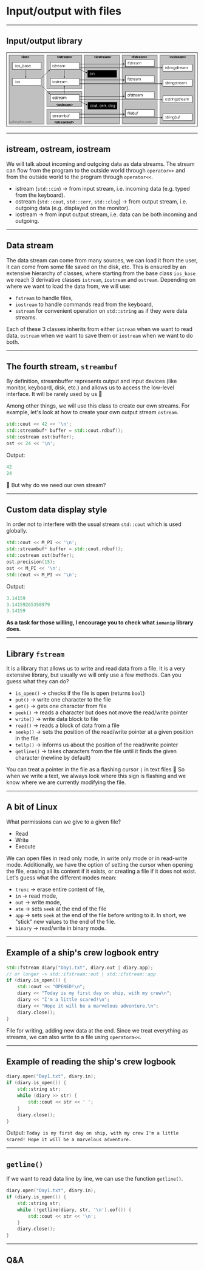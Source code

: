 <!-- .slide: data-background="#111111" -->

# Input/output with files

___

## Input/output library

<img src="img/iostream.gif">

___

## istream, ostream, iostream

We will talk about incoming and outgoing data as data streams. The stream can flow from the program to the outside world through `operator>>` and from the outside world to the program through `operator<<`.

* <!-- .element: class="fragment fade-in" --> istream (<code>std::cin</code>) -> from input stream, i.e. incoming data (e.g. typed from the keyboard).
* <!-- .element: class="fragment fade-in" --> ostream (<code>std::cout</code>, <code>std::cerr</code>, <code>std::clog</code>) -> from output stream, i.e. outgoing data (e.g. displayed on the monitor).
* <!-- .element: class="fragment fade-in" --> iostream -> from input output stream, i.e. data can be both incoming and outgoing.

___

## Data stream

The data stream can come from many sources, we can load it from the user, it can come from some file saved on the disk, etc. This is ensured by an extensive hierarchy of classes, where starting from the base class `ios_base` we reach 3 derivative classes `istream`, `iostream` and `ostream`. Depending on where we want to load the data from, we will use:

* <!-- .element: class="fragment fade-in" --> <code>fstream</code> to handle files,
* <!-- .element: class="fragment fade-in" --> <code>iostream</code> to handle commands read from the keyboard,
* <!-- .element: class="fragment fade-in" --> <code>sstream</code> for convenient operation on <code>std::string</code> as if they were data streams.

Each of these 3 classes inherits from either <code>istream</code> when we want to read data, <code>ostream</code> when we want to save them or <code>iostream</code> when we want to do both.
<!-- .element: class="fragment fade-in" -->

___

## The fourth stream, `streambuf`
<!-- Nie mogłem znaleźć angielskiego odpowiednika od czwartego jeźdzca, jak taki jest to proszę poprawić :) -->

By definition, streambuffer represents output and input devices (like monitor, keyboard, disk, etc.) and allows us to access the low-level interface. It will be rarely used by us 🙂

Among other things, we will use this class to create our own streams. For example, let's look at how to create your own output stream `ostream`.
<!-- .element: class="fragment fade-in" -->

```C++
std::cout << 42 << '\n';
std::streambuf* buffer = std::cout.rdbuf();
std::ostream ost(buffer);
ost << 24 << '\n';
```
<!-- .element: class="fragment fade-in" -->

Output:
<!-- .element: class="fragment fade-in" -->

```C++
42
24
```
<!-- .element: class="fragment fade-in" -->

🤔 But why do we need our own stream?
<!-- .element: class="fragment fade-in" -->

___

## Custom data display style

In order not to interfere with the usual stream `std::cout` which is used globally.

```C++
std::cout << M_PI << '\n';
std::streambuf* buffer = std::cout.rdbuf();
std::ostream ost(buffer);
ost.precision(15);
ost << M_PI << '\n';
std::cout << M_PI << '\n';
```
<!-- .element: class="fragment fade-in" -->

Output:
<!-- .element: class="fragment fade-in" -->

```C++
3.14159
3.14159265358979
3.14159
```
<!-- .element: class="fragment fade-in" -->

**As a task for those willing, I encourage you to check what `iomanip` library does.**
<!-- .element: class="fragment fade-in" -->

___

<!-- .slide: style="font-size: 0.9em" -->

## Library `fstream`

It is a library that allows us to write and read data from a file. It is a very extensive library, but usually we will only use a few methods. Can you guess what they can do?

* <!-- .element: class="fragment fade-in" --> <code>is_open()</code><span class="fragment fade-in"> -> checks if the file is open (returns <code>bool</code>)</span>
* <!-- .element: class="fragment fade-in" --> <code>put()</code><span class="fragment fade-in"> -> write one character to the file</span>
* <!-- .element: class="fragment fade-in" --> <code>get()</code><span class="fragment fade-in"> -> gets one character from file</span>
* <!-- .element: class="fragment fade-in" --> <code>peek()</code><span class="fragment fade-in"> -> reads a character but does not move the read/write pointer</span>
* <!-- .element: class="fragment fade-in" --> <code>write()</code><span class="fragment fade-in"> -> write data block to file</span>
* <!-- .element: class="fragment fade-in" --> <code>read()</code><span class="fragment fade-in"> -> reads a block of data from a file</span>
* <!-- .element: class="fragment fade-in" --> <code>seekp()</code><span class="fragment fade-in"> -> sets the position of the read/write pointer at a given position in the file</span>
* <!-- .element: class="fragment fade-in" --> <code>tellp()</code><span class="fragment fade-in"> -> informs us about the position of the read/write pointer</span>
* <!-- .element: class="fragment fade-in" --> <code>getline()</code><span class="fragment fade-in"> -> takes characters from the file until it finds the given character (newline by default)</span>

You can treat a pointer in the file as a flashing cursor `|` in text files 🙂 So when we write a text, we always look where this sign is flashing and we know where we are currently modifying the file.
<!-- .element: class="fragment fade-in" -->

___
<!-- .slide: style="font-size: 0.9em" -->

## A bit of Linux

What permissions can we give to a given file?

* <!-- .element: class="fragment fade-in" --> Read
* <!-- .element: class="fragment fade-in" --> Write
* <!-- .element: class="fragment fade-in" --> Execute

We can open files in read only mode, in write only mode or in read-write mode. Additionally, we have the option of setting the cursor when opening the file, erasing all its content if it exists, or creating a file if it does not exist. Let's guess what the different modes mean:
<!-- .element: class="fragment fade-in" -->

* <!-- .element: class="fragment fade-in" --> <code>trunc</code> <span class="fragment fade-in"> -> erase entire content of file,</span>
* <!-- .element: class="fragment fade-in" --> <code>in</code> <span class="fragment fade-in"> -> read mode,</span>
* <!-- .element: class="fragment fade-in" --> <code>out</code> <span class="fragment fade-in"> -> write mode,</span>
* <!-- .element: class="fragment fade-in" --> <code>ate</code> <span class="fragment fade-in"> -> sets <code>seek</code> at the end of the file</span>
* <!-- .element: class="fragment fade-in" --> <code>app</code> <span class="fragment fade-in"> -> sets <code>seek</code> at the end of the file before writing to it. In short, we "stick" new values ​​to the end of the file.</span>
* <!-- .element: class="fragment fade-in" --> <code>binary</code> <span class="fragment fade-in"> -> read/write in binary mode.</span>

___

## Example of a ship's crew logbook entry

```C++
std::fstream diary("Day1.txt", diary.out | diary.app);
// or longer -> std::ifstream::out | std::ifstream::app
if (diary.is_open()) {
    std::cout << "OPENED!\n";
    diary << "Today is my first day on ship, with my crew\n";
    diary << "I'm a little scared!\n";
    diary << "Hope it will be a marvelous adventure.\n";
    diary.close();
}
```
<!-- .element: class="fragment fade-in" -->

File for writing, adding new data at the end.
Since we treat everything as streams, we can also write to a file using `operatora<<`.
<!-- .element: class="fragment fade-in" -->

___

## Example of reading the ship's crew logbook

```C++
diary.open("Day1.txt", diary.in);
if (diary.is_open()) {
    std::string str;
    while (diary >> str) {
        std::cout << str << ' ';
    }
    diary.close();
}
```
<!-- .element: class="fragment fade-in" -->

Output: `Today is my first day on ship, with my crew I'm a little scared! Hope it will be a marvelous adventure.`
<!-- .element: class="fragment fade-in" -->

___

## `getline()`

If we want to read data line by line, we can use the function `getline()`.

```C++
diary.open("Day1.txt", diary.in);
if (diary.is_open()) {
    std::string str;
    while (!getline(diary, str, '\n').eof()) {
        std::cout << str << '\n';
    }
    diary.close();
}
```
<!-- .element: class="fragment fade-in" -->

___

## Q&A
